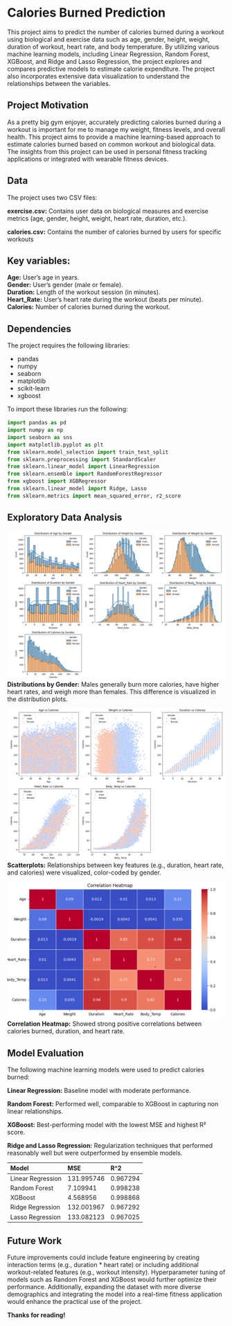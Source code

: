 
# Calories Burned Prediction

This project aims to predict the number of calories burned during a workout using biological and exercise data such as age, gender, height, weight, duration of workout, heart rate, and body temperature. By utilizing various machine learning models, including Linear Regression, Random Forest, XGBoost, and Ridge and Lasso Regression, the project explores and compares predictive models to estimate calorie expenditure. The project also incorporates extensive data visualization to understand the relationships between the variables.


## Project Motivation

As a pretty big gym enjoyer, accurately predicting calories burned during a workout is important for me to manage my weight, fitness levels, and overall health. This project aims to provide a machine learning-based approach to estimate calories burned based on common workout and biological data. The insights from this project can be used in personal fitness tracking applications or integrated with wearable fitness devices.
## Data

The project uses two CSV files:

**exercise.csv:** Contains user data on biological measures and exercise metrics (age, gender, height, weight, heart rate, duration, etc.). 

**calories.csv:** Contains the number of calories burned by users for specific workouts

## Key variables:

**Age:** User’s age in years. \
**Gender:** User’s gender (male or female). \
**Duration:** Length of the workout session (in minutes). \
**Heart_Rate:** User’s heart rate during the workout (beats per minute). \
**Calories:** Number of calories burned during the workout.

## Dependencies

The project requires the following libraries:

- pandas
- numpy
- seaborn
- matplotlib
- scikit-learn
- xgboost

To import these libraries run the following:

```python
import pandas as pd
import numpy as np
import seaborn as sns
import matplotlib.pyplot as plt
from sklearn.model_selection import train_test_split
from sklearn.preprocessing import StandardScaler
from sklearn.linear_model import LinearRegression
from sklearn.ensemble import RandomForestRegressor
from xgboost import XGBRegressor
from sklearn.linear_model import Ridge, Lasso
from sklearn.metrics import mean_squared_error, r2_score
```


## Exploratory Data Analysis

![image alt](https://github.com/Rwang0316/Calories-Burned-Prediction/blob/main/Media/Distribution.png?raw=true)
**Distributions by Gender:** Males generally burn more calories, have higher heart rates, and weigh more than females. This difference is visualized in the distribution plots.

![image alt](https://github.com/Rwang0316/Calories-Burned-Prediction/blob/main/Media/Scatterplots.png?raw=true)
**Scatterplots:** Relationships between key features (e.g., duration, heart rate, and calories) were visualized, color-coded by gender.

![image alt](https://github.com/Rwang0316/Calories-Burned-Prediction/blob/main/Media/Heatmap.png?raw=true)
**Correlation Heatmap:** Showed strong positive correlations between calories burned, duration, and heart rate.
## Model Evaluation

The following machine learning models were used to predict calories burned:

**Linear Regression:** Baseline model with moderate performance. 

**Random Forest:** Performed well, comparable to XGBoost in capturing non linear relationships. 

**XGBoost:** Best-performing model with the lowest MSE and highest R² score.

**Ridge and Lasso Regression:** Regularization techniques that performed reasonably well but were outperformed by ensemble models.


| Model | MSE     | R^2 |
| :-------- | :------- | :------------------------- |
| Linear Regression|131.995746|0.967294|
| Random Forest|7.109941|0.998238|
| XGBoost|4.568956|0.998868|
| Ridge Regression|132.001967|0.967292|
| Lasso Regression|133.082123|0.967025|


## Future Work
Future improvements could include feature engineering by creating interaction terms (e.g., duration * heart rate) or including additional workout-related features (e.g., workout intensity). Hyperparameter tuning of models such as Random Forest and XGBoost would further optimize their performance. Additionally, expanding the dataset with more diverse demographics and integrating the model into a real-time fitness application would enhance the practical use of the project.

**Thanks for reading!**
